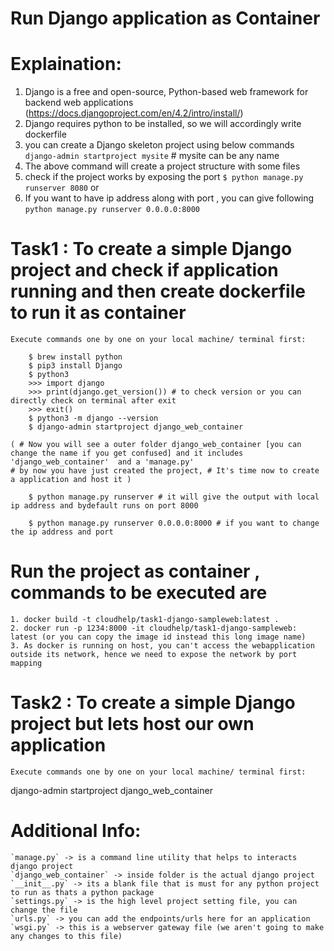# Run Django application as Container
# Explaination:
1. Django is a free and open-source, Python-based web framework for backend web applications
(https://docs.djangoproject.com/en/4.2/intro/install/)
2. Django requires python to be installed, so we will accordingly write dockerfile
3. you can create a Django skeleton project using below commands
    `django-admin startproject mysite` # mysite can be any name
4. The above command will create a project structure with some files
5. check if the project works by exposing the port 
    `$ python manage.py runserver 8080` or 
6. If you want to have ip address along with port , you can give following
    `python manage.py runserver 0.0.0.0:8000`

   
# Task1 : To create a simple Django project and check if application running  and then create dockerfile to run it as container
`Execute commands one by one on your local machine/ terminal first:`
```
    $ brew install python
    $ pip3 install Django 
    $ python3
    >>> import django
    >>> print(django.get_version()) # to check version or you can directly check on terminal after exit
    >>> exit()
    $ python3 -m django --version 
    $ django-admin startproject django_web_container 

( # Now you will see a outer folder django_web_container [you can change the name if you get confused] and it includes 'django_web_container'  and a 'manage.py'     
# by now you have just created the project, # It's time now to create a application and host it )

    $ python manage.py runserver # it will give the output with local ip address and bydefault runs on port 8000

    $ python manage.py runserver 0.0.0.0:8000 # if you want to change the ip address and port

```
# Run the project as container , commands to be executed are 
    1. docker build -t cloudhelp/task1-django-sampleweb:latest .
    2. docker run -p 1234:8000 -it cloudhelp/task1-django-sampleweb: latest (or you can copy the image id instead this long image name)
    3. As docker is running on host, you can't access the webapplication outside its network, hence we need to expose the network by port mapping


# Task2 : To create a simple Django project but lets host our own application

`Execute commands one by one on your local machine/ terminal first:`

django-admin startproject django_web_container 




# Additional Info: 
```
`manage.py` -> is a command line utility that helps to interacts django project
`django_web_container` -> inside folder is the actual django project
`__init__.py` -> its a blank file that is must for any python project to run as thats a python package
`settings.py` -> is the high level project setting file, you can change the file
`urls.py` -> you can add the endpoints/urls here for an application
`wsgi.py` -> this is a webserver gateway file (we aren't going to make any changes to this file)
```

